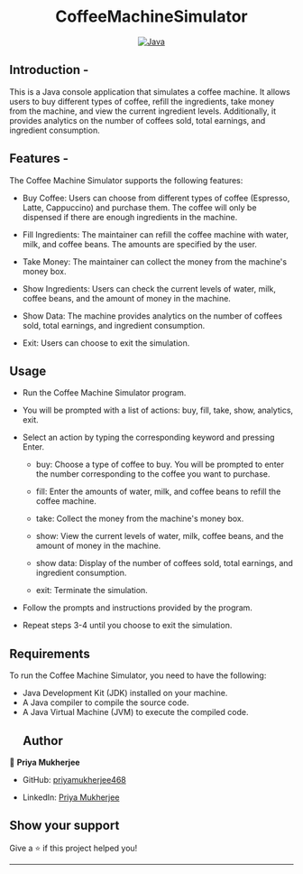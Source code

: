 <h1 align = "center"> CoffeeMachineSimulator </h1>

<p align="center">
<a href="Java url">
    <img alt="Java" src="https://img.shields.io/badge/Java->=17-darkblue.svg" />
</a>
</p>

## Introduction -
This is a Java console application that simulates a coffee machine.
It allows users to buy different types of coffee, refill the ingredients, take money from the machine, and view the current ingredient levels.
Additionally, it provides analytics on the number of coffees sold, total earnings, and ingredient consumption.

## Features -
The Coffee Machine Simulator supports the following features:

* Buy Coffee: Users can choose from different types of coffee (Espresso, Latte, Cappuccino) and purchase them.
  The coffee will only be dispensed if there are enough ingredients in the machine.

* Fill Ingredients: The maintainer can refill the coffee machine with water, milk, and coffee beans.
  The amounts are specified by the user.

* Take Money: The maintainer can collect the money from the machine's money box.

* Show Ingredients: Users can check the current levels of water, milk, coffee beans, and the amount of money in the machine.

* Show Data: The machine provides analytics on the number of coffees sold, total earnings, and ingredient consumption.

* Exit: Users can choose to exit the simulation.

## Usage
* Run the Coffee Machine Simulator program.

* You will be prompted with a list of actions: buy, fill, take, show, analytics, exit.
* Select an action by typing the corresponding keyword and pressing Enter.

    * buy: Choose a type of coffee to buy. You will be prompted to enter the number corresponding to the coffee you want to purchase.

    * fill: Enter the amounts of water, milk, and coffee beans to refill the coffee machine.

    * take: Collect the money from the machine's money box.

    * show: View the current levels of water, milk, coffee beans, and the amount of money in the machine.

    * show data: Display of the number of coffees sold, total earnings, and ingredient consumption.

    * exit: Terminate the simulation.

* Follow the prompts and instructions provided by the program.

* Repeat steps 3-4 until you choose to exit the simulation.

## Requirements
To run the Coffee Machine Simulator, you need to have the following:

* Java Development Kit (JDK) installed on your machine.
* A Java compiler to compile the source code.
* A Java Virtual Machine (JVM) to execute the compiled code.
  ## Author

👤 **Priya Mukherjee**

* GitHub: [priyamukherjee468](https://github.com/priyamukherjee468)

* LinkedIn: [Priya Mukherjee](www.linkedin.com/in/priya-mukherjee14)
    
    
## Show your support

Give a ⭐️ if this project helped you!
    
---
